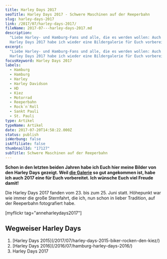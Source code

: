 ```yaml
---
title: Harley Days 2017
seoTitle: Harley Days 2017 - Schwere Maschinen auf der Reeperbahn
slug: harley-days-2017
link: /2017/07/harley-days-2017/
fileName: 2017-07---harley-days-2017.md
description:
  "Liebe Harley- und Hamburg-Fans und alle, die es werden wollen: Auch von den
  Harley Days 2017 habe ich wieder eine Bildergalerie für Euch vorbereitet."
excerpt:
  "Liebe Harley- und Hamburg-Fans und alle, die es werden wollen: Auch von den
  Harley Days 2017 habe ich wieder eine Bildergalerie für Euch vorbereitet."
focusKeyword: Harley Days 2017
labels:
  - Hamburg
  - Hamburg
  - Harley
  - Harley Davidson
  - HD
  - Kiez
  - Motorrad
  - Reeperbahn
  - Rock´n`Roll
  - Sankt Pauli
  - St. Pauli
type: Artikel
typeName: Artikel
date: 2017-07-20T14:58:22.000Z
status: publish
isWerbung: false
isAffiliate: false
thumbnailId: "17127"
subTitle: Schwere Maschinen auf der Reeperbahn
---
```


<strong>Schon in den letzten beiden Jahren habe ich Euch hier meine Bilder von
den Harley Days gezeigt. Weil [die Galerie](/2016/07/hamburg-harley-days-2016/)
so gut angekommen ist, habe ich auch 2017 eine für Euch vorbereitet. Ich wünsche
Euch viel Freude damit!</strong>

Die Harley Days 2017 fanden vom 23. bis zum 25. Juni statt. Höhepunkt war wie
immer die große Sternfahrt, die ich, nun schon in lieber Tradition, auf der
Reeperbahn fotografiert habe.

[myflickr tag="anneharleydays2017"]

## Wegweiser Harley Days

<ol>
    <li> [Harley Days 2015](/2017/07/harley-days-2015-biker-rocken-den-kiez/) </li>
    <li> [Harley Days 2016](/2016/07/hamburg-harley-days-2016/) </li>
    <li>Harley Days 2017</li>
</ol>
